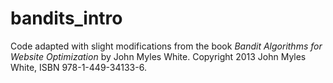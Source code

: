 # bandits_intro

Code adapted with slight modifications from the book 
_Bandit Algorithms for Website Optimization_ by John Myles White.
Copyright 2013 John Myles White, ISBN 978-1-449-34133-6.
